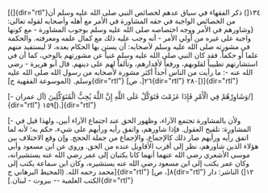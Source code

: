 [(]{dir="rtl"}١٣٤[) ذكر الفقهاء في سياق عدهم لخصائص النبي صلى الله عليه
وسلم أن من الخصائص الواجبة في حقه المشاورة في الأمر مع أهله وأصحابه
لقوله تعالى: {وشاورهم في الأمر ووجه اختصاصه صلى الله عليه وسلم بوجوب
المشاورة - مع كونها واجبة على غيره من أولي الأمر - أنه وجب عليه ذلك مع
كمال علمه ومعرفته. والحكمة في مشورته صلى الله عليه وسلم لأصحابه: أن يستن
بها الحكام بعده، لا ليستفيد منهم علما أو حكماً. فقد كان النبي صلى الله
عليه وسلم غنياً عن مشورتهم بالوحي، كما أن في استشارتهم تطييباً لقلوبهم،
ورفعاً لأقدارهم، وتألفاً لهم على دينهم. قال أبو هريرة - رضي الله عنه -: ما
رأيت من الناس أحداً أكثر مشورة لأصحابه من رسول الله صلى الله عليه وسلم.
(الموسوعة الفقهية ج]{dir="rtl"} ٢٦[، ص]{dir="rtl"} ٢٨٠[)]{dir="rtl"}

[- وَشَاوِرْهُمْ فِي الْأَمْرِ فَإِذَا عَزَمْتَ فَتَوَكَّلْ عَلَى اللَّهِ إِنَّ اللَّهَ يُحِبُّ الْمُتَوَكِّلِينَ (آل
عمران/]{dir="rtl"} ١٥٩[).]{dir="rtl"}

[- ولأن بالمشاورة تجتمع الآراء، وظهور الحق عند اجتماع الآراء أبين، ولهذا
قيل في المشاورة: تلقيح العقول. فإذا شاورهم، واتفق رأيه ورأيهم على شيء،
حكم به؛ لأنه لما اتفق رأيه ورأيهم صار ذلك كالإجماع، والإجماع من جملة
الحجج. وإن وقع الاختلاف بين هؤلاء الذين شاورهم، نظر إلى أقرب الأقاويل
عنده من الحق. وروي عن ابن مسعود وأبي موسى الأشعري رضي الله عنهما أنهما
كانا يكتبان إلى عمر رضي الله عنه يستشيرانه، وكان عمر يكتب إلى ابن مسعود
رضي الله عنه يستشيره، وكان ابن سماعة يكتب إلى محمد رحمه الله. (المحيط
البرهاني ج]{dir="rtl"} ٨[، ص]{dir="rtl"} ١٢[) الناشر: دار الكتب العلمية
-- بيروت - لبنان.]{dir="rtl"}

